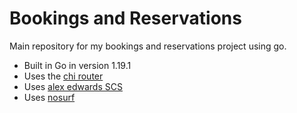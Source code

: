 # Bookings and Reservations 

Main repository for my bookings and reservations project using go. 

- Built in Go in version 1.19.1
- Uses the [chi router](github.com/go-chi/chi)
- Uses [alex edwards SCS](github.com/alexedwards/scs/v2)
- Uses [nosurf](github.com/justinas/nosurf)
